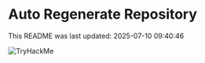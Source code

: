 # Auto Regenerate Repository

This README was last updated: 2025-07-10 09:40:46

 ![TryHackMe](https://tryhackme.com/badge/533634)